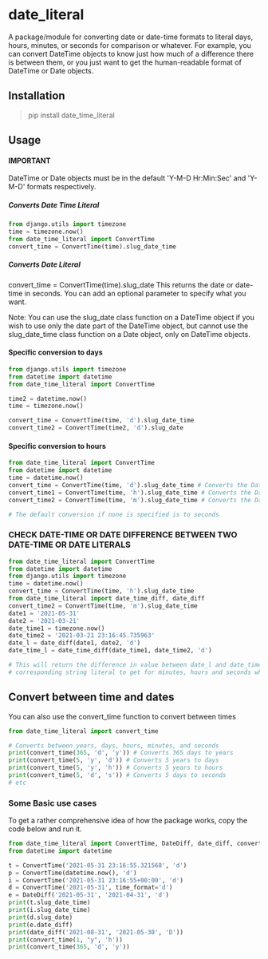# date_literal
A package/module for converting date or date-time formats to literal days, hours, minutes, or seconds for comparison or whatever. 
For example, you can convert DateTime objects to know just how much of a difference there is between them, or you just want 
to get the human-readable format of DateTime or Date objects.

## Installation
> pip install date_time_literal

## Usage
#### IMPORTANT
DateTime or Date objects must be in the default 'Y-M-D Hr:Min:Sec' and 'Y-M-D' formats respectively.

##### Converts Date Time Literal
```python
from django.utils import timezone
time = timezone.now()
from date_time_literal import ConvertTime
convert_time = ConvertTime(time).slug_date_time
```
##### Converts Date Literal
convert_time = ConvertTime(time).slug_date
This returns the date or date-time in seconds. You can add an optional parameter to specify what you want.

Note: You can use the slug_date class function on a DateTime object if you wish to use only the date part of the DateTime object, 
but cannot use the slug_date_time class function on a Date object, only on DateTime objects.

#### Specific conversion to days

```python
from django.utils import timezone
from datetime import datetime
from date_time_literal import ConvertTime

time2 = datetime.now()
time = timezone.now()

convert_time = ConvertTime(time, 'd').slug_date_time
convert_time2 = ConvertTime(time2, 'd').slug_date
```

#### Specific conversion to hours

```python
from date_time_literal import ConvertTime
from datetime import datetime
time = datetime.now()
convert_time = ConvertTime(time, 'd').slug_date_time # Converts the DateTime object to days
convert_time1 = ConvertTime(time, 'h').slug_date_time # Converts the DateTime object to hours
convert_time2 = ConvertTime(time, 'm').slug_date_time # Converts the DateTime object to minutes

# The default conversion if none is specified is to seconds
```

### CHECK DATE-TIME OR DATE DIFFERENCE BETWEEN TWO DATE-TIME OR DATE LITERALS

```python
from date_time_literal import ConvertTime
from datetime import datetime
from django.utils import timezone
time = datetime.now()
convert_time = ConvertTime(time, 'h').slug_date_time
from date_time_literal import date_time_diff, date_diff
convert_time2 = ConvertTime(time, 'm').slug_date_time
date1 = '2021-05-31'
date2 = '2021-03-21'
date_time1 = timezone.now()
date_time2 = '2021-03-21 23:16:45.735963'
date_l = date_diff(date1, date2, 'd')
date_time_l = date_time_diff(date_time1, date_time2, 'd')

# This will return the difference in value between date_l and date_time_l in days. You can use the 
# corresponding string literal to get for minutes, hours and seconds which is the default value.

```

## Convert between time and dates
You can also use the convert_time function to convert between times

```python
from date_time_literal import convert_time

# Converts between years, days, hours, minutes, and seconds
print(convert_time(365, 'd', 'y')) # Converts 365 days to years
print(convert_time(5, 'y', 'd')) # Converts 5 years to days
print(convert_time(5, 'y', 'h')) # Converts 5 years to hours
print(convert_time(5, 'd', 's')) # Converts 5 days to seconds
# etc
```

### Some Basic use cases
To get a rather comprehensive idea of how the package works, copy the code below and run it.

```python
from date_time_literal import ConvertTime, DateDiff, date_diff, convert_time
from datetime import datetime

t = ConvertTime('2021-05-31 23:16:55.321568', 'd')
p = ConvertTime(datetime.now(), 'd')
i = ConvertTime('2021-05-31 23:16:55+00:00', 'd')
d = ConvertTime('2021-05-31', time_format='d')
e = DateDiff('2021-05-31', '2021-04-31', 'd')
print(t.slug_date_time)
print(i.slug_date_time)
print(d.slug_date)
print(e.date_diff)
print(date_diff('2021-08-31', '2021-05-30', 'D'))
print(convert_time(1, "y", 'h'))
print(convert_time(365, 'd', 'y'))

```